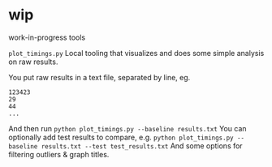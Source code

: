 # wip
work-in-progress tools

`plot_timings.py`
Local tooling that visualizes and does some simple analysis on raw results.

You put raw results in a text file, separated by line, eg.

```
123423
29
44
...
```

And then run
`python plot_timings.py --baseline results.txt`
You can optionally add test results to compare, e.g.
`python plot_timings.py --baseline results.txt --test test_results.txt`
And some options for filtering outliers & graph titles.
